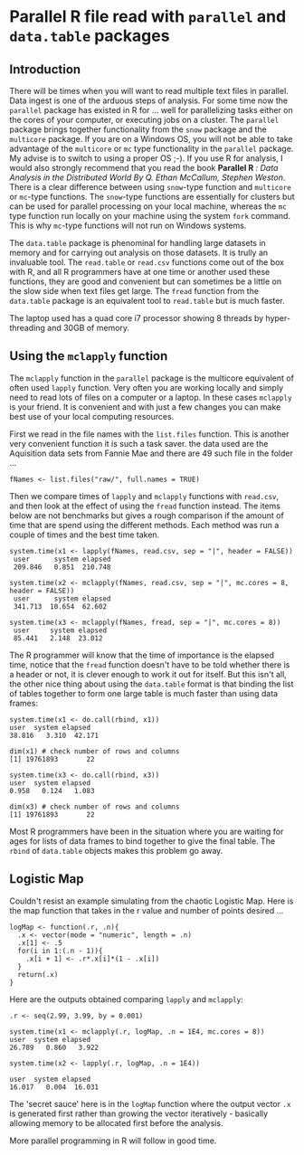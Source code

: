 # Parallel R file read with `parallel` and `data.table` packages

## Introduction

There will be times when you will want to read multiple text files in parallel. Data ingest is one of the arduous steps of analysis. For some time now the `parallel` package has existed in R for ... well for parallelizing tasks either on the cores of your computer, or executing jobs on a cluster. The `parallel` package brings together functionality from the `snow` package and the `multicore` package. If you are on a Windows OS, you will not be able to take advantage of the `multicore` or `mc` type functionality in the `parallel` package. My advise is to switch to using a proper OS ;-). If you use R for analysis, I would also strongly recommend that you read the book **Parallel R** *: Data Analysis in the Distributed World By Q. Ethan McCallum, Stephen Weston*. There is a clear difference between using `snow`-type function and `multicore` or `mc`-type functions. The `snow`-type functions are essentially for clusters but can be used for parallel processing on your local machine, whereas the `mc` type function run locally on your machine using the system `fork` command. This is why `mc`-type functions will not run on Windows systems.

The `data.table` package is phenominal for handling large datasets in memory and for carrying out analysis on those datasets. It is trully an invaluable tool. The `read.table` or `read.csv` functions come out of the box with R, and all R programmers have at one time or another used these functions, they are good and convenient but can sometimes be a little on the slow side when text files get large. The `fread` function from the `data.table` package is an equivalent tool to `read.table` but is much faster.

The laptop used has a quad core i7 processor showing 8 threads by hyper-threading and 30GB of memory.

## Using the `mclapply` function

The `mclapply` function in the `parallel` package is the multicore equivalent of often used `lapply` function. Very often you are working locally and simply need to read lots of files on a computer or a laptop. In these cases `mclapply` is your friend. It is convenient and with just a few changes you can make best use of your local computing resources.

First we read in the file names with the `list.files` function. This is another very convenient function it is such a task saver. the data used are the Aquisition data sets from Fannie Mae and there are 49 such file in the folder ...

```
fNames <- list.files("raw/", full.names = TRUE)
```

Then we compare times of `lapply` and `mclapply` functions with `read.csv`, and then look at the effect of using the `fread` function instead. The items below are not benchmarks but gives a rough comparison if the amount of time that are spend using the different methods. Each method was run a couple of times and the best time taken.

```
system.time(x1 <- lapply(fNames, read.csv, sep = "|", header = FALSE))
 user      system elapsed 
 209.846   0.851  210.748 
 
system.time(x2 <- mclapply(fNames, read.csv, sep = "|", mc.cores = 8, header = FALSE))
 user      system elapsed 
 341.713  10.654  62.602 
 
system.time(x3 <- mclapply(fNames, fread, sep = "|", mc.cores = 8))
 user     system elapsed 
 85.441   2.148  23.012 
```
The R programmer will know that the time of importance is the elapsed time, notice that the `fread` function doesn't have to be told whether there is a header or not, it is clever enough to work it out for itself. But this isn't all, the other nice thing about using the `data.table` format is that binding the list of tables together to form one large table is much faster than using data frames:

```
system.time(x1 <- do.call(rbind, x1))
user  system elapsed 
38.816   3.310  42.171 

dim(x1) # check number of rows and columns
[1] 19761893       22

system.time(x3 <- do.call(rbind, x3))
user  system elapsed 
0.958   0.124   1.083 

dim(x3) # check number of rows and columns
[1] 19761893       22
```

Most R programmers have been in the situation where you are waiting for ages for lists of data frames to bind together to give the final table. The `rbind` of `data.table` objects makes this problem go away.

## Logistic Map

Couldn't resist an example simulating from the chaotic Logistic Map. Here is the map function that takes in the r value and number of points desired ...

```
logMap <- function(.r, .n){
  .x <- vector(mode = "numeric", length = .n)
  .x[1] <- .5
  for(i in 1:(.n - 1)){
    .x[i + 1] <- .r*.x[i]*(1 - .x[i])
  }
  return(.x)
}
```

Here are the outputs obtained comparing `lapply` and `mclapply`:

```
.r <- seq(2.99, 3.99, by = 0.001)

system.time(x1 <- mclapply(.r, logMap, .n = 1E4, mc.cores = 8))
user  system elapsed 
26.789   0.860   3.922 

system.time(x2 <- lapply(.r, logMap, .n = 1E4))

user  system elapsed 
16.017   0.004  16.031 
```

The 'secret sauce' here is in the `logMap` function where the output vector `.x` is generated first rather than growing the vector iteratively - basically allowing memory to be allocated first before the analysis.

More parallel programming in R will follow in good time.
